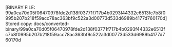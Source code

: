 [BINARY FILE: 99a0ca70d05f06470978fde2d138f03771f717b4b0293f44332e6513fc7b8f0995b207b218f59acc78ac363bf9c522a3d00773d533d6989b4177d760170d]
Stored copy: docs/converted-binary/99a0ca70d05f06470978fde2d138f03771f717b4b0293f44332e6513fc7b8f0995b207b218f59acc78ac363bf9c522a3d00773d533d6989b4177d760170d
